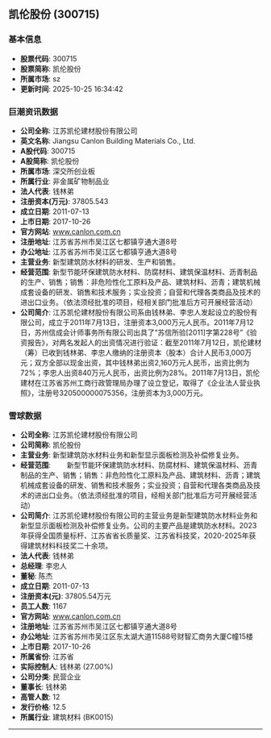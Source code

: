 ## 凯伦股份 (300715)

### 基本信息

- **股票代码**: 300715
- **股票简称**: 凯伦股份
- **所属市场**: sz
- **更新时间**: 2025-10-25 16:34:42

### 巨潮资讯数据

- **公司全称**: 江苏凯伦建材股份有限公司
- **英文名称**: Jiangsu Canlon Building Materials Co., Ltd.
- **A股代码**: 300715
- **A股简称**: 凯伦股份
- **所属市场**: 深交所创业板
- **所属行业**: 非金属矿物制品业
- **法人代表**: 钱林弟
- **注册资本(万元)**: 37805.543
- **成立日期**: 2011-07-13
- **上市日期**: 2017-10-26
- **官方网站**: www.canlon.com.cn
- **注册地址**: 江苏省苏州市吴江区七都镇亨通大道8号
- **办公地址**: 江苏省苏州市吴江区七都镇亨通大道8号
- **主营业务**: 新型建筑防水材料的研发、生产和销售。
- **经营范围**: 新型节能环保建筑防水材料、防腐材料、建筑保温材料、沥青制品的生产、销售；销售：非危险性化工原料及产品、建筑材料、沥青；建筑机械成套设备的研发、销售和技术服务；实业投资；自营和代理各类商品及技术的进出口业务。（依法须经批准的项目，经相关部门批准后方可开展经营活动）
- **公司简介**: 江苏凯伦建材股份有限公司系由钱林弟、李忠人发起设立的股份有限公司，成立于2011年7月13日，注册资本3,000万元人民币。2011年7月12日，苏州信成会计师事务所有限公司出具了“苏信所验[2011]字第228号”《验资报告》，对两名发起人的出资情况进行验证：截至2011年7月12日，凯伦建材（筹）已收到钱林弟、李忠人缴纳的注册资本（股本）合计人民币3,000万元；双方全部以现金出资，其中钱林弟出资2,160万元人民币，出资比例为72%；李忠人出资840万元人民币，出资比例为28%。2011年7月13日，凯伦建材在江苏省苏州工商行政管理局办理了设立登记，取得了《企业法人营业执照》，注册号320500000075356，注册资本为3,000万元。

### 雪球数据

- **公司全称**: 江苏凯伦建材股份有限公司
- **公司简称**: 凯伦股份
- **主营业务**: 新型建筑防水材料业务和新型显示面板检测及补偿修复业务。
- **经营范围**: 　　新型节能环保建筑防水材料、防腐材料、建筑保温材料、沥青制品的生产、销售；销售：非危险性化工原料及产品、建筑材料、沥青；建筑机械成套设备的研发、销售和技术服务；实业投资；自营和代理各类商品及技术的进出口业务。（依法须经批准的项目，经相关部门批准后方可开展经营活动）
- **公司简介**: 江苏凯伦建材股份有限公司的主营业务是新型建筑防水材料业务和新型显示面板检测及补偿修复业务。公司的主要产品是建筑防水材料。2023年获得全国质量标杆、江苏省省长质量奖、江苏省科技奖，2020-2025年获得建筑材料科技奖二十余项。
- **法人代表**: 钱林弟
- **总经理**: 李忠人
- **董秘**: 陈杰
- **成立日期**: 2011-07-13
- **注册资本(元)**: 37805.54万元
- **员工人数**: 1167
- **官方网站**: www.canlon.com.cn
- **注册地址**: 江苏省苏州市吴江区七都镇亨通大道8号
- **办公地址**: 江苏省苏州市吴江区东太湖大道11588号财智汇商务大厦C幢15楼
- **上市日期**: 2017-10-26
- **所属省份**: 江苏省
- **实际控制人**: 钱林弟 (27.00%)
- **公司分类**: 民营企业
- **董事长**: 钱林弟
- **高管人数**: 12
- **发行价格**: 12.5
- **所属行业**: 建筑材料 (BK0015)

---